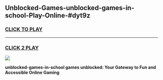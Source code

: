 
## Unblocked-Games-unblocked-games-in-school-Play-Online-#dyt9z
<h3>
<a href="https://premium.freeplayer.one?title=unblocked-games-in-school&ref=27F">CLICK TO PLAY</a></h3>
<hr>

<h3>
<a href="https://premium.freeplayer.one?title=unblocked-games-in-school&ref=27F">CLICK 2 PLAY</a>
  
</h3>

<a href="https://premium.freeplayer.one?title=unblocked-games-in-school&ref=27F"><img src="https://clearcache.store/games.png"></a>


**unblocked-games-in-school games unblocked: Your Gateway to Fun and Accessible Online Gaming**
